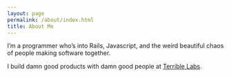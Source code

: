 ```yaml
---
layout: page
permalink: /about/index.html
title: About Me
---
```


I’m a programmer who’s into Rails, Javascript, and the weird beautiful chaos of people making software together.

I build damn good products with damn good people at [Terrible Labs](http://terriblelabs.com).
